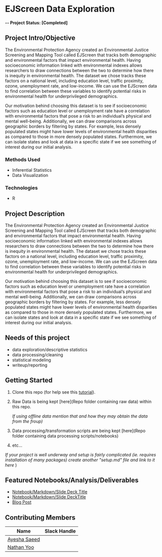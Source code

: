 # EJScreen Data Exploration

#### -- Project Status: [Completed]

## Project Intro/Objective
The Environmental Protection Agency created an Environmental Justice Screening and Mapping Tool called EJScreen that tracks both demographic and environmental factors that impact environmental health. Having socioeconomic information linked with environmental indexes allows researchers to draw connections between the two to determine how there is inequity in environmental health. The dataset we chose tracks these factors on a national level, including education level, traffic proximity, ozone, unemployment rate, and low-income. We can use the EJScreen data to find correlation between these variables to identify potential risks in environmental health for underprivileged demographics.

Our motivation behind choosing this dataset is to see if socioeconomic factors such as education level or unemployment rate have a correlation with environmental factors that pose a risk to an individual’s physical and mental well-being. Additionally, we can draw comparisons across geographic borders by filtering by states. For example, less densely populated states might have lower levels of environmental health disparities as compared to those in more densely populated states. Furthermore, we can isolate states and look at data in a specific state if we see something of interest during our initial analysis.


### Methods Used
* Inferential Statistics
* Data Visualization

### Technologies
* R 

## Project Description
The Environmental Protection Agency created an Environmental Justice Screening and Mapping Tool called EJScreen that tracks both demographic and environmental factors that impact environmental health. Having socioeconomic information linked with environmental indexes allows researchers to draw connections between the two to determine how there is inequity in environmental health. The dataset we chose tracks these factors on a national level, including education level, traffic proximity, ozone, unemployment rate, and low-income. We can use the EJScreen data to find correlation between these variables to identify potential risks in environmental health for underprivileged demographics.

Our motivation behind choosing this dataset is to see if socioeconomic factors such as education level or unemployment rate have a correlation with environmental factors that pose a risk to an individual’s physical and mental well-being. Additionally, we can draw comparisons across geographic borders by filtering by states. For example, less densely populated states might have lower levels of environmental health disparities as compared to those in more densely populated states. Furthermore, we can isolate states and look at data in a specific state if we see something of interest during our initial analysis.

## Needs of this project
- data exploration/descriptive statistics
- data processing/cleaning
- statistical modeling
- writeup/reporting

## Getting Started

1. Clone this repo (for help see this [tutorial](https://help.github.com/articles/cloning-a-repository/)).
2. Raw Data is being kept [here](Repo folder containing raw data) within this repo.

    *If using offline data mention that and how they may obtain the data from the froup)*
    
3. Data processing/transformation scripts are being kept [here](Repo folder containing data processing scripts/notebooks)
4. etc...

*If your project is well underway and setup is fairly complicated (ie. requires installation of many packages) create another "setup.md" file and link to it here*  )

## Featured Notebooks/Analysis/Deliverables
* [Notebook/Markdown/Slide Deck Title](link)
* [Notebook/Markdown/Slide DeckTitle](link)
* [Blog Post](link)


## Contributing Members

|Name     |  Slack Handle   | 
|---------|-----------------|
|[Ayesha Saeed](https://github.com/[ayeshasaeed97])| 
|[Nathan Yoo](https://github.com/[yoo-nathan])|

